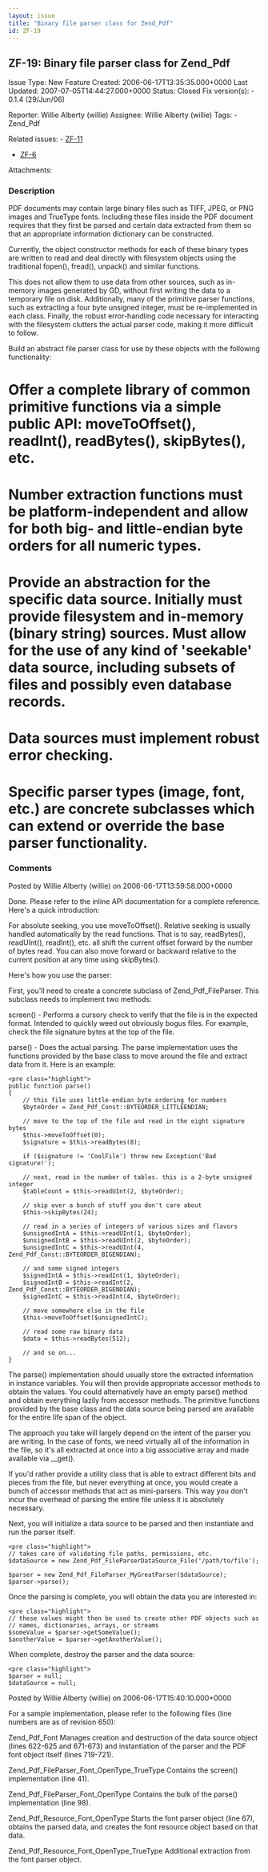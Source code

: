 ```yaml
---
layout: issue
title: "Binary file parser class for Zend_Pdf"
id: ZF-19
---
```


ZF-19: Binary file parser class for Zend\_Pdf
---------------------------------------------

 Issue Type: New Feature Created: 2006-06-17T13:35:35.000+0000 Last Updated: 2007-07-05T14:44:27.000+0000 Status: Closed Fix version(s): - 0.1.4 (29/Jun/06)
 
 Reporter:  Willie Alberty (willie)  Assignee:  Willie Alberty (willie)  Tags: - Zend\_Pdf
 
 Related issues: - [ZF-11](/issues/browse/ZF-11)
- [ZF-6](/issues/browse/ZF-6)
 
 Attachments: 
### Description

PDF documents may contain large binary files such as TIFF, JPEG, or PNG images and TrueType fonts. Including these files inside the PDF document requires that they first be parsed and certain data extracted from them so that an appropriate information dictionary can be constructed.

Currently, the object constructor methods for each of these binary types are written to read and deal directly with filesystem objects using the traditional fopen(), fread(), unpack() and similar functions.

This does not allow them to use data from other sources, such as in-memory images generated by GD, without first writing the data to a temporary file on disk. Additionally, many of the primitive parser functions, such as extracting a four byte unsigned integer, must be re-implemented in each class. Finally, the robust error-handling code necessary for interacting with the filesystem clutters the actual parser code, making it more difficult to follow.

Build an abstract file parser class for use by these objects with the following functionality:

Offer a complete library of common primitive functions via a simple public API: moveToOffset(), readInt(), readBytes(), skipBytes(), etc.
=========================================================================================================================================

Number extraction functions must be platform-independent and allow for both big- and little-endian byte orders for all numeric types.
=====================================================================================================================================

Provide an abstraction for the specific data source. Initially must provide filesystem and in-memory (binary string) sources. Must allow for the use of any kind of 'seekable' data source, including subsets of files and possibly even database records.
==========================================================================================================================================================================================================================================================

Data sources must implement robust error checking.
==================================================

Specific parser types (image, font, etc.) are concrete subclasses which can extend or override the base parser functionality.
=============================================================================================================================

 

 

### Comments

Posted by Willie Alberty (willie) on 2006-06-17T13:59:58.000+0000

Done. Please refer to the inline API documentation for a complete reference. Here's a quick introduction:

For absolute seeking, you use moveToOffset(). Relative seeking is usually handled automatically by the read functions. That is to say, readBytes(), readUInt(), readInt(), etc. all shift the current offset forward by the number of bytes read. You can also move forward or backward relative to the current position at any time using skipBytes().

Here's how you use the parser:

First, you'll need to create a concrete subclass of Zend\_Pdf\_FileParser. This subclass needs to implement two methods:

screen() - Performs a cursory check to verify that the file is in the expected format. Intended to quickly weed out obviously bogus files. For example, check the file signature bytes at the top of the file.

parse() - Does the actual parsing. The parse implementation uses the functions provided by the base class to move around the file and extract data from it. Here is an example:

 
    <pre class="highlight">
    public function parse()
    {
        // this file uses little-endian byte ordering for numbers
        $byteOrder = Zend_Pdf_Const::BYTEORDER_LITTLEENDIAN;
    
        // move to the top of the file and read in the eight signature bytes
        $this->moveToOffset(0);
        $signature = $this->readBytes(8);
    
        if ($signature != 'CoolFile') throw new Exception('Bad signature!');
    
        // next, read in the number of tables. this is a 2-byte unsigned integer
        $tableCount = $this->readUInt(2, $byteOrder);
    
        // skip over a bunch of stuff you don't care about
        $this->skipBytes(24);
    
        // read in a series of integers of various sizes and flavors
        $unsignedIntA = $this->readUInt(1, $byteOrder);
        $unsignedIntB = $this->readUInt(2, $byteOrder);
        $unsignedIntC = $this->readUInt(4, Zend_Pdf_Const::BYTEORDER_BIGENDIAN);
    
        // and some signed integers
        $signedIntA = $this->readInt(1, $byteOrder);
        $signedIntB = $this->readInt(2, Zend_Pdf_Const::BYTEORDER_BIGENDIAN);
        $signedIntC = $this->readInt(4, $byteOrder);
        
        // move somewhere else in the file
        $this->moveToOffset($unsignedIntC);
    
        // read some raw binary data
        $data = $this->readBytes(512);
    
        // and so on...
    }


The parse() implementation should usually store the extracted information in instance variables. You will then provide appropriate accessor methods to obtain the values. You could alternatively have an empty parse() method and obtain everything lazily from accessor methods. The primitive functions provided by the base class and the data source being parsed are available for the entire life span of the object.

The approach you take will largely depend on the intent of the parser you are writing. In the case of fonts, we need virtually all of the information in the file, so it's all extracted at once into a big associative array and made available via \_\_get().

If you'd rather provide a utility class that is able to extract different bits and pieces from the file, but never everything at once, you would create a bunch of accessor methods that act as mini-parsers. This way you don't incur the overhead of parsing the entire file unless it is absolutely necessary.

Next, you will initialize a data source to be parsed and then instantiate and run the parser itself:

 
    <pre class="highlight">
    // takes care of validating file paths, permissions, etc.
    $dataSource = new Zend_Pdf_FileParserDataSource_File('/path/to/file');
    
    $parser = new Zend_Pdf_FileParser_MyGreatParser($dataSource);
    $parser->parse();


Once the parsing is complete, you will obtain the data you are interested in:

 
    <pre class="highlight">
    // these values might then be used to create other PDF objects such as
    // names, dictionaries, arrays, or streams
    $someValue = $parser->getSomeValue();
    $anotherValue = $parser->getAnotherValue();


When complete, destroy the parser and the data source:

 
    <pre class="highlight">
    $parser = null;
    $dataSource = null;


 

 

Posted by Willie Alberty (willie) on 2006-06-17T15:40:10.000+0000

For a sample implementation, please refer to the following files (line numbers are as of revision 650):

Zend\_Pdf\_Font Manages creation and destruction of the data source object (lines 622-625 and 671-673) and instantiation of the parser and the PDF font object itself (lines 719-721).

Zend\_Pdf\_FileParser\_Font\_OpenType\_TrueType Contains the screen() implementation (line 41).

Zend\_Pdf\_FileParser\_Font\_OpenType Contains the bulk of the parse() implementation (line 98).

Zend\_Pdf\_Resource\_Font\_OpenType Starts the font parser object (line 67), obtains the parsed data, and creates the font resource object based on that data.

Zend\_Pdf\_Resource\_Font\_OpenType\_TrueType Additional extraction from the font parser object.

 

 